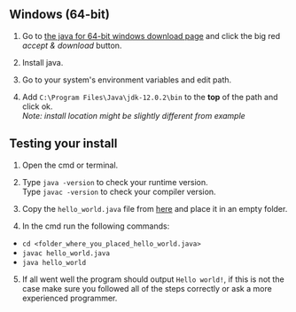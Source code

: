 ## Windows (64-bit)

1. Go to [the java for 64-bit windows download page](https://www.java.com/nl/download/windows-64bit.jsp)
and click the big red _accept & download_ button.

2. Install java.

3. Go to your system's environment variables and edit path.

4. Add `C:\Program Files\Java\jdk-12.0.2\bin` to the **top** of the path and click ok.\
_Note: install location might be slightly different from example_

## Testing your install

1. Open the cmd or terminal.

2. Type `java -version` to check your runtime version.\
Type `javac -version` to check your compiler version.

3. Copy the `hello_world.java` file from [here](https://github.com/djog/djog_unos_2019/doc) and place it in an empty folder.

4. In the cmd run the following commands:
- `cd <folder_where_you_placed_hello_world.java>`
- `javac hello_world.java`
- `java hello_world`

5. If all went well the program should output `Hello world!`, 
if this is not the case make sure you followed all of the steps correctly or ask a more experienced programmer.
